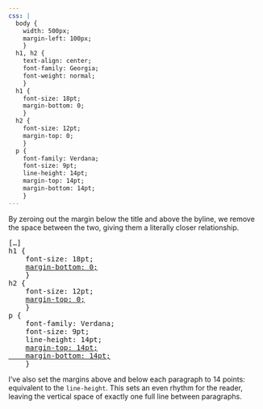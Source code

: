 ```yaml
---
css: |
  body {
    width: 500px;
    margin-left: 100px;
    }
  h1, h2 {
    text-align: center;
    font-family: Georgia;
    font-weight: normal;
    }
  h1 {
    font-size: 18pt;
    margin-bottom: 0;
    }
  h2 {
    font-size: 12pt;
    margin-top: 0;
    }
  p {
    font-family: Verdana;
    font-size: 9pt;
    line-height: 14pt;
    margin-top: 14pt;
    margin-bottom: 14pt;
    }
---
```


<p>By zeroing out the margin below the title and above the byline, we remove the space between the two, giving them a literally closer relationship.</p>

<pre>
[&hellip;]
h1 {
	font-size: 18pt;
	<ins>margin-bottom: 0;</ins>
	}
h2 {
	font-size: 12pt;
	<ins>margin-top: 0;</ins>
	}
p {
	font-family: Verdana;
	font-size: 9pt;
	line-height: 14pt;
	<ins>margin-top: 14pt;
	margin-bottom: 14pt;</ins>
	}
</pre>

<p>I&rsquo;ve also set the margins above and below each paragraph to 14 points: equivalent to the <code>line-height</code>. This sets an even rhythm for the reader, leaving the vertical space of exactly one full line between paragraphs.</p>
